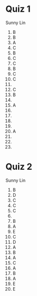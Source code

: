 # Quiz 1

Sunny Lin

1. B
2. B
3. A
4. C
5. B
6. C
7. C
8. B
9. C
10. C
11.
12. C
13. B
14.
15. A
16.
17.
18.
19.
20. A
21.
22.
23.

# Quiz 2

Sunny Lin

1. B
2. D
3. C
4. C
5. C
6.
7. B
8. A
9. E
10. C
11. D
12. A
13. B
14. A
15. C
16. A
17. B
18. A
19. E
20. E